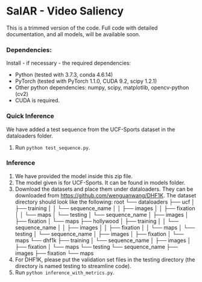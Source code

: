 # SalAR - Video Saliency

This is a trimmed version of the code. Full code with detailed documentation, and all models,  will be available soon.

### Dependencies:
Install - if necessary - the required dependencies:
 - Python (tested with 3.7.3, conda 4.6.14)
 - PyTorch (tested with PyTorch 1.1.0, CUDA 9.2, scipy 1.2.1)
 - Other python dependencies: numpy, scipy, matplotlib, opencv-python (cv2)
 - CUDA is required.


### Quick Inference
We have added a test sequence from the UCF-Sports dataset in the dataloaders folder.
1. Run `python test_sequence.py`.

### Inference
1. We have provided the model inside this zip file.
2. The model given is for UCF-Sports. It can be found in models folder.
1. Download the datasets and place them under dataloaders. They can be downloaded from https://github.com/wenguanwang/DHF1K.
The dataset directory should look like the following:
root
└── dataloaders
    ├── ucf
    │   ├── training
    │   │   └── sequence_name
    │   │       ├── images
    │   │       ├── fixation
    │   │       └── maps
    │   └── testing
    │       └── sequence_name
    │           ├── images
    │           ├── fixation
    │           └── maps
    ├── hollywood
    │   ├── training
    │   │   └── sequence_name
    │   │       ├── images
    │   │       ├── fixation
    │   │       └── maps
    │   └── testing
    │       └── sequence_name
    │           ├── images
    │           ├── fixation
    │           └── maps
    └── dhf1k
        ├── training
        │   └── sequence_name
        │       ├── images
        │       ├── fixation
        │       └── maps
        └── testing
            └── sequence_name
                ├── images
                ├── fixation
                └── maps
2. For DHF1K, please put the validation set files in the testing directory (the directory is named testing to streamline code).
3. Run `python inference_with_metrics.py`.
